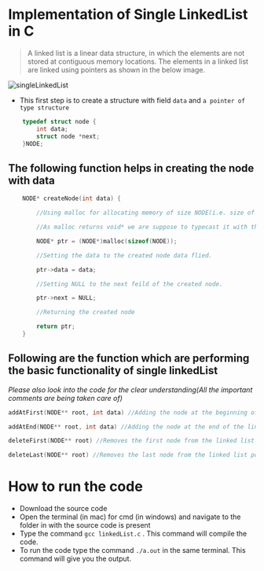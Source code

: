 # Implementation of Single LinkedList in C

>A linked list is a linear data structure, in which the elements are not stored at contiguous memory locations. The elements in a linked list are linked using pointers as shown in the below image.

![singleLinkedList](https://media.geeksforgeeks.org/wp-content/cdn-uploads/20200922124319/Singly-Linked-List1.png)

* This first step is to create a structure with field ```data``` and ```a pointer of type structure``` 

```C
    typedef struct node {
        int data;
        struct node *next;
    }NODE;
```

## The following function helps in creating the node with data

```C
    NODE* createNode(int data) {

        //Using malloc for allocating memory of size NODE(i.e. size of the structure).

        //As malloc returns void* we are suppose to typecast it with the appropriate type. That's the reason why it is typecasted with (NODE* ).

        NODE* ptr = (NODE*)malloc(sizeof(NODE));

        //Setting the data to the created node data flied.

        ptr->data = data;

        //Setting NULL to the next feild of the created node.

        ptr->next = NULL;

        //Returning the created node

        return ptr;
    }
```

## Following are the function which are performing the basic functionality of single linkedList

*Please also look into the code for the clear understanding(All the important comments are being taken care of)*

```C
addAtFirst(NODE** root, int data) //Adding the node at the beginning of the linked list

addAtEnd(NODE** root, int data) //Adding the node at the end of the linked list

deleteFirst(NODE** root) //Removes the first node from the linked list pointed by root

deleteLast(NODE** root) //Removes the last node from the linked list pointed by root

```

# How to run the code

* Download the source code
* Open the terminal (in mac) for cmd (in windows) and navigate to the folder in with the source code is present
* Type the command ```gcc linkedList.c``` . This command will compile the code.
* To run the code type the command ```./a.out``` in the same terminal. This command will give you the output.
